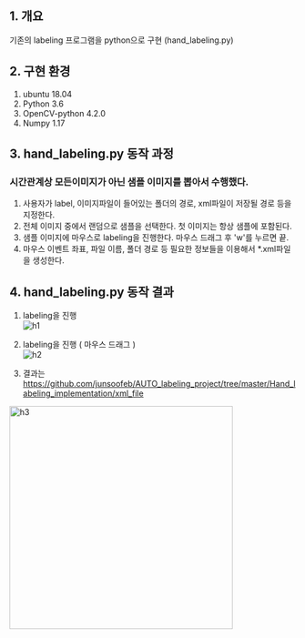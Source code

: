 ## 1. 개요

기존의 labeling 프로그램을 python으로 구현 (hand_labeling.py) 


## 2. 구현 환경

1) ubuntu 18.04
2) Python 3.6
3) OpenCV-python 4.2.0
4) Numpy 1.17

## 3. hand_labeling.py  동작 과정
### 시간관계상 모든이미지가 아닌 샘플 이미지를 뽑아서 수행했다.

1) 사용자가 label, 이미지파일이 들어있는 폴더의 경로, xml파일이 저장될 경로 등을 지정한다.  
2) 전체 이미지 중에서 랜덤으로 샘플을 선택한다. 첫 이미지는 항상 샘플에 포함된다.  
3) 샘플 이미지에 마우스로 labeling을 진행한다. 마우스 드래그 후 'w'를 누르면 끝.
4) 마우스 이벤트 좌표, 파일 이름, 폴더 경로 등 필요한 정보들을 이용해서 \*.xml파일을 생성한다.  

## 4. hand_labeling.py  동작 결과

1) labeling을 진행  
![h1](https://user-images.githubusercontent.com/46870741/72366640-00414900-373e-11ea-9ef4-fdec73af2ed7.png)

2) labeling을 진행 ( 마우스 드래그 )  
![h2](https://user-images.githubusercontent.com/46870741/72366642-00414900-373e-11ea-90b8-5cc335715330.png)

3) 결과는 <https://github.com/junsoofeb/AUTO_labeling_project/tree/master/Hand_labeling_implementation/xml_file>  
<img width="392" alt="h3" src="https://user-images.githubusercontent.com/46870741/72366643-00d9df80-373e-11ea-9b12-1e98d5f3d63c.png">

